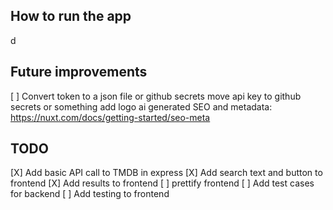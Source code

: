 ## How to run the app
d

## Future improvements
[ ] Convert token to a json file or github secrets
move api key to github secrets or something
add logo ai generated
SEO and metadata: https://nuxt.com/docs/getting-started/seo-meta

## TODO
[X] Add basic API call to TMDB in express
[X] Add search text and button to frontend
[X] Add results to frontend
[ ] prettify frontend
[ ] Add test cases for backend
[ ] Add testing to frontend